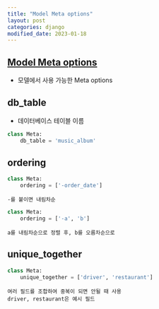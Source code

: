 ```yaml
---
title: "Model Meta options"
layout: post
categories: django
modified_date: 2023-01-18
--- 
```


## [Model Meta options](https://docs.djangoproject.com/en/3.2/ref/models/options/#model-meta-options)

- 모델에서 사용 가능한 Meta options



## db_table
- 데이터베이스 테이블 이름

```python
class Meta:
    db_table = 'music_album'
```


## ordering
```python
class Meta:
    ordering = ['-order_date']
```
`-를 붙이면 내림차순`


```python
class Meta:
    ordering = ['-a', 'b']
```
`a를 내림차순으로 정렬 후, b를 오름차순으로`


## unique_together
```python
class Meta:
    unique_together = ['driver', 'restaurant']
```
`여러 필드를 조합하여 중복이 되면 안될 때 사용`<br>
`driver, restaurant은 예시 필드`


